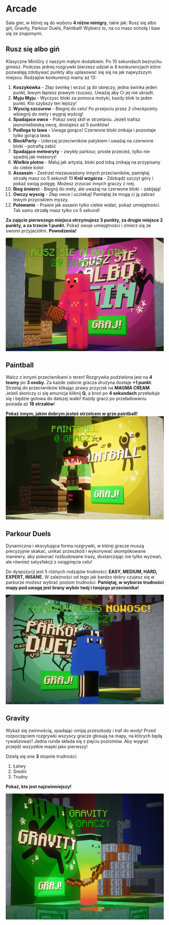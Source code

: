
# Arcade
Sala gier, w której są do wyboru **4 różne minigry**, takie jak: Rusz się albo giń, Gravity, Parkour Duels, Paintball! 
Wybierz to, na co masz ochotę i baw się ze znajomymi.

## Rusz się albo giń
Klasyczne MiniGry z naszym małym dodatkiem. Po 10 sekundach bezruchu giniesz. Podczas jednej rozgrywki bierzesz udział w 8 konkurencjach które pozwalają zdobywać punkty aby uplasować się się na jak najwyższym miejscu. Rodzajów konkurencji mamy aż 13:

1. **Koszykówka** -  Złap świnkę i wrzuć ją do obręczy, jedna świnka jeden punkt, lewym łapiesz prawym rzucasz. Uważaj aby Ci jej nie ukradli.
2. **Myju Myju** - Wyczysc bloki za pomoca motyki, kazdy blok to jeden punkt. Kto szybszy ten lepszy!
3. **Wyscig szczurow** - Biegnij do celu! Po przejsciu przez 2 checkpointy wbiegnij do mety i wygraj wyścig!
4. **Spadajace owce** - Pokaz swój skill w strzelaniu. Jeżeli trafisz jasnoniebieską owcę, dostajesz aż 5 punktów!
5. **Podloga to lawa** - Uwaga gorąco! Czerwone bloki znikaja i pozostaje tylko gorąca lawa.
6. **BlockParty** - Uderzaj przeciwników patykiem i uważaj na czerwone bloki - potrafią zabić
7. **Spadające meteoryty** - zwykły parkour, proste przecież, tylko nie spadnij jak meteoryt!
8. **Wielkie plotno** - Maluj jak artysta, bloki pod tobą znikają na przypisany do ciebie kolor.
9. **Assassin** - Zestrzel niezauważony innych przeciwników, pamiętaj strzałę masz co 5 sekund!
10 **Król wzgórza** - Zdobądź szczyt góry i pokaż swoją potęgę. Możesz zrzucać innych graczy z niej.
11. **Bieg śmierci** - Biegnij do mety, ale uważaj na czerwone bloki - zabijają!
12. **Owczy wyscig** - Złap owce i ucziekaj! Pamiętaj że mogą ci ją zabrać lewym przyciskiem myszy.
13. **Polowanie** - Prawie jak assasin tylko ciebie widać, pokaż umiejętności. Tak samo strzałę masz tylko co 5 sekund!

**Za zajęcie pierwszego miejsca otrzymujesz 3 punkty, za drugie miejsce 2 punkty, a za trzecie 1 punkt.**
Pokaż swoje umiejętności i zmierz się ze swoimi przyjaciółmi. **Powodzenia!**  

![Rusz sie albo gin](/assets/arcade/rusz.png)
## Paintball
Walcz z innymi przeciwnikami o teren!
Rozgrywka podzielona jest na **4 teamy** po **3 osoby.** Za każde zabicie gracza drużyna dostaje **+1 punkt**. Strzelaj do przeciwników klikając prawy przycisk na **MAGMA CREAM**. Jeżeli skończy ci się amunicja kliknij **Q**, a broń po **4 sekundach** przeładuje się i będzie gotowa do dalszej walki! Każdy gracz po przeładowaniu posiada aż **18 strzałów**!

**Pokaż innym, jakim dobrym jesteś strzelcem w grze paintball!**
![paintball](/assets/arcade/paintball.png)

## Parkour Duels
Dynamiczna i ekscytująca forma rozgrywki, w której gracze muszą precyzyjnie skakać, unikać przeszkód i wykonywać skomplikowane manewry, aby pokonać rozbudowane trasy, dostarczając nie tylko wyzwań, ale również satysfakcji z osiągnięcia celu!

Do dyspozycji jest 5 różnych rodzajów trudności: **EASY, MEDIUM, HARD, EXPERT, INSANE.** W zależności od tego jak bardzo dobry czujesz się w parkurze możesz wybrać poziom trudności. 
**Pamiętaj, w wyborze trudności mapy pod uwagę jest brany wybór twój i twojego przeciwnika!**

![Parkour duels](/assets/arcade/parkour.png)
## Gravity
Wykaż się zwinnością, spadając omijaj przeszkody i traf do wody! Przed rozpoczęciem rozgrywki wszyscy gracze głosują na mapy, na których będą rywalizować! Jedna runda składa się z pięciu poziomów. Aby wygrać przejdź wszystkie mapki jako pierwszy!

Dzielą się one **3** stopnie trudności:
1. Łatwy
2. Średni
3. Trudny

**Pokaż, kto jest najzwinniejszy!**

![gravity](/assets/arcade/gravity.png)
